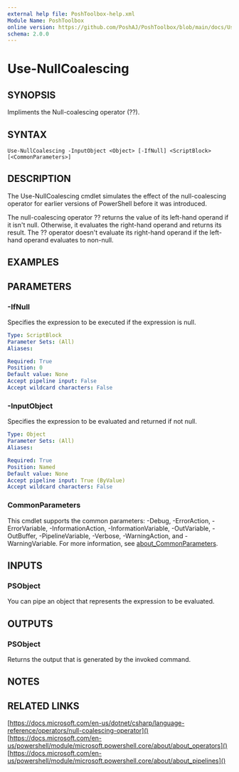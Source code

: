 ```yaml
---
external help file: PoshToolbox-help.xml
Module Name: PoshToolbox
online version: https://github.com/PoshAJ/PoshToolbox/blob/main/docs/Use-NullCoalescing.md
schema: 2.0.0
---
```


# Use-NullCoalescing

## SYNOPSIS
Impliments the Null-coalescing operator (??).

## SYNTAX

```
Use-NullCoalescing -InputObject <Object> [-IfNull] <ScriptBlock> [<CommonParameters>]
```

## DESCRIPTION
The Use-NullCoalescing cmdlet simulates the effect of the null-coalescing operator for earlier versions of PowerShell before it was introduced.

The null-coalescing operator ?? returns the value of its left-hand operand if it isn't null. Otherwise, it evaluates the right-hand operand and returns its result. The ?? operator doesn't evaluate its right-hand operand if the left-hand operand evaluates to non-null.

## EXAMPLES

## PARAMETERS

### -IfNull
Specifies the expression to be executed if the <condition> expression is null.

```yaml
Type: ScriptBlock
Parameter Sets: (All)
Aliases:

Required: True
Position: 0
Default value: None
Accept pipeline input: False
Accept wildcard characters: False
```

### -InputObject
Specifies the <condition> expression to be evaluated and returned if not null.

```yaml
Type: Object
Parameter Sets: (All)
Aliases:

Required: True
Position: Named
Default value: None
Accept pipeline input: True (ByValue)
Accept wildcard characters: False
```

### CommonParameters
This cmdlet supports the common parameters: -Debug, -ErrorAction, -ErrorVariable, -InformationAction, -InformationVariable, -OutVariable, -OutBuffer, -PipelineVariable, -Verbose, -WarningAction, and -WarningVariable. For more information, see [about_CommonParameters](http://go.microsoft.com/fwlink/?LinkID=113216).

## INPUTS

### PSObject
You can pipe an object that represents the expression to be evaluated.

## OUTPUTS

### PSObject
Returns the output that is generated by the invoked command.

## NOTES

## RELATED LINKS

[https://docs.microsoft.com/en-us/dotnet/csharp/language-reference/operators/null-coalescing-operator]()
[https://docs.microsoft.com/en-us/powershell/module/microsoft.powershell.core/about/about_operators]()
[https://docs.microsoft.com/en-us/powershell/module/microsoft.powershell.core/about/about_pipelines]()
